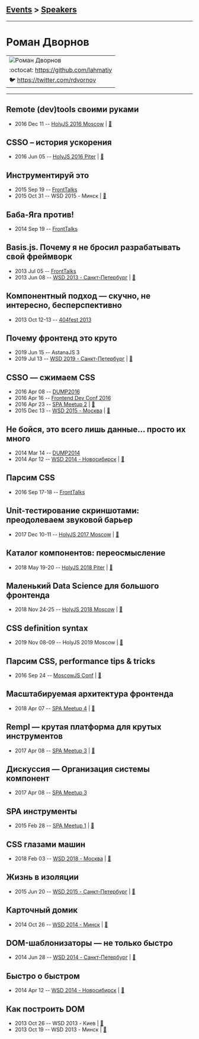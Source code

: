 ## [Events](../README.md) > [Speakers](../speakers.md)
---

# Роман Дворнов

| |
| --- |
| ![Роман Дворнов](https://avatars.io/twitter/rdvornov/large)
| :octocat:  [https:&#x2F;&#x2F;github.com&#x2F;lahmatiy](https://github.com/lahmatiy)
| :bird:  [https:&#x2F;&#x2F;twitter.com&#x2F;rdvornov](https://twitter.com/rdvornov)

---
## Remote (dev)tools своими руками
- 2016 Dec 11 -- [HolyJS 2016 Moscow](https://www.youtube.com/watch?v=yb22qyVUqTs)  | [:notebook:](http://www.slideshare.net/basisjs/remove-devtools)  
## CSSO – история ускорения
- 2016 Jun 05 -- [HolyJS 2016 Piter](https://www.youtube.com/watch?v=8o3gKKD_J4A)  | [:notebook:](http://public.jugru.org/holyjs/2016/spb/day_1/track_1/dvornov.pdf)  
## Инструментируй это
- 2015 Sep 19 -- [FrontTalks](https://events.yandex.ru/lib/talks/3057/)    
- 2015 Oct 31 -- WSD 2015 - Минск  | [:notebook:](https://wsd.events/2015/10/31/pres/instrument-this.pdf)  
## Баба-Яга против!
- 2014 Sep 19 -- [FrontTalks](https://events.yandex.ru/lib/talks/2236/)    
## Basis.js. Почему я не бросил разрабатывать свой фреймворк
- 2013 Jul 05 -- [FrontTalks](https://events.yandex.ru/lib/talks/980/)    
- 2013 Jun 08 -- [WSD 2013 - Санкт-Петербург](https://www.youtube.com/watch?v=cVbbkwkhNQg)  | [:notebook:](https://wsd.events/2013/06/08/pres/basis-js.pdf)  
## Компонентный подход — скучно, не интересно, бесперспективно
- 2013 Oct 12-13 -- [404fest 2013](https://youtu.be/QpZy0WW0Ig4)    
## Почему фронтенд это круто
- 2019 Jun 15 -- AstanaJS 3    
- 2019 Jul 13 -- [WSD 2019 - Санкт-Петербург](https://www.youtube.com/watch?v=_0psqory6rk&t=1051s)  | [:notebook:](https://wsd.events/2019/07/13/pres/frontend-awesome.pdf)  
## CSSO — сжимаем CSS
- 2016 Apr 08 -- [DUMP2016](https://www.youtube.com/watch?v=RQbvWRwreaQ)    
- 2016 Apr 16 -- [Frontend Dev Conf 2016](https://www.youtube.com/watch?v=MyUGy66tFDg)    
- 2016 Apr 23 -- [SPA Meetup 2](https://youtu.be/WcuwRJhB9C4)  | [:notebook:](https://github.com/lahmatiy/moscow-spa-meetup-2/raw/master/pdf/csso2.pdf)  
- 2015 Dec 13 -- [WSD 2015 - Москва](https://www.youtube.com/watch?v=KgF0gGW_Bk0)  | [:notebook:](https://wsd.events/2015/12/13/pres/csso.pdf)  
## Не бойся, это всего лишь данные... просто их много
- 2014 Mar 14 -- [DUMP2014](https://www.youtube.com/watch?v=baPaSBaRKbk)    
- 2014 Apr 12 -- [WSD 2014 - Новосибирск](https://www.youtube.com/watch?v=jucxk6mUm6Q)  | [:notebook:](https://wsd.events/2014/04/12/pres/data.pdf)  
## Парсим CSS
- 2016 Sep 17-18 -- [FrontTalks](https://events.yandex.ru/lib/talks/3925/)    
## Unit-тестирование скриншотами: преодолеваем звуковой барьер
- 2017 Dec 10-11 -- [HolyJS 2017 Moscow](https://www.youtube.com/watch?v=ULwdj_Vr_WA)  | [:notebook:](https://assets.ctfassets.net/nn534z2fqr9f/Eh5ZljJm48kwmU2CAQ86A/d359c0bf649f52dff71d16069f97b022/Roman_Dvornov_-_Blazing_fast_unit-testing_with_screenshots.pdf)  
## Каталог компонентов: переосмысление
- 2018 May 19-20 -- [HolyJS 2018 Piter](https://youtu.be/zZUbXAVV-HA)  | [:notebook:](https://www.icloud.com/keynote/0iNlJ8ydX3WYlaQkPzl6BSGXQ#Component_catalogue_-_rethinking_(Holy.js_Spb_2018))  
## Маленький Data Science для большого фронтенда
- 2018 Nov 24-25 -- [HolyJS 2018 Moscow](https://www.youtube.com/watch?v=ltV7zyEr4vQ)  | [:notebook:](https://assets.ctfassets.net/nn534z2fqr9f/3bj4XaKAKAiyMkeeMKSy0/5c73a6f6e7d39d68c70a1643f966b3e6/Roman_Dvornov_Little_Data_Science_for_the_big_front-end.pdf)  
## CSS definition syntax
- 2019 Nov 08-09 -- HolyJS 2019 Moscow  | [:notebook:](https://downloads.ctfassets.net/nn534z2fqr9f/4LVAp3NYgzpcyJoUyCT8ac/ac9cb0e44d8b237bd471446d57059075/CSS_definition_syntax_____Holyjs_Moscow__19.pdf)  
## Парсим CSS, performance tips &amp; tricks
- 2016 Sep 24 -- [MoscowJS Conf](https://www.youtube.com/watch?v=5XUuWVq-djs)  | [:notebook:](http://www.slideshare.net/BadooDev/css-67056616)  
## Масштабируемая архитектура фронтенда
- 2018 Apr 07 -- [SPA Meetup 4](https://youtu.be/z9y6PNC2FL0)  | [:notebook:](https://speakerdeck.com/avitotech/masshtabiruiemaia-arkhitiektura-frontienda-roman-dvornov-avito)  
## Rempl — крутая платформа для крутых инструментов
- 2017 Apr 08 -- [SPA Meetup 3](https://www.youtube.com/watch?v=n0u0u_jkBeI)  | [:notebook:](https://www.slideshare.net/AvitoTech/rempl-74801074)  
## Дискуссия — Организация системы компонент
- 2017 Apr 08 -- [SPA Meetup 3](https://www.youtube.com/watch?v=h23HbKaUbaU)    
## SPA инструменты
- 2015 Feb 28 -- [SPA Meetup 1](http://www.youtube.com/watch?v=IUtbbN9aevU)  | [:notebook:](http://www.slideshare.net/basisjs/spa-45289195)  
## CSS глазами машин
- 2018 Feb 03 -- [WSD 2018 - Москва](https://www.youtube.com/watch?v=c2Sw5gmOwmE)  | [:notebook:](https://wsd.events/2018/02/03/pres/css-for-machines.pdf)  
## Жизнь в изоляции
- 2015 Jun 20 -- [WSD 2015 - Санкт-Петербург](https://www.youtube.com/watch?v=V7bnSOwuO4M)  | [:notebook:](https://wsd.events/2015/06/20/pres/style-isolation.pdf)  
## Карточный домик
- 2014 Oct 26 -- [WSD 2014 - Минск](http://youtu.be/dQoz5KZUH2M)  | [:notebook:](https://wsd.events/2014/10/26/pres/house-of-cards.pdf)  
## DOM-шаблонизаторы — не только быстро
- 2014 Jun 28 -- [WSD 2014 - Санкт-Петербург](https://www.youtube.com/watch?v=TXqiq5tOWRQ)  | [:notebook:](https://wsd.events/2014/06/28/pres/dom-templates.pdf)  
## Быстро о быстром
- 2014 Apr 12 -- [WSD 2014 - Новосибирск](https://www.youtube.com/watch?v=87zOMKy1_N0)  | [:notebook:](https://wsd.events/2014/04/12/pres/speed.pdf)  
## Как построить DOM
- 2013 Oct 26 -- WSD 2013 - Киев  | [:notebook:](https://wsd.events/2013/10/26/pres/dom.pdf)  
- 2013 Oct 19 -- WSD 2013 - Минск  | [:notebook:](https://wsd.events/2013/10/19/pres/dom.pdf)  
